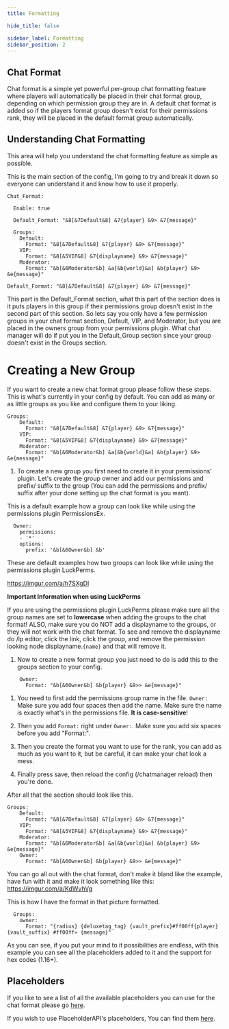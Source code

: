 ```yaml
---
title: Formatting

hide_title: false

sidebar_label: Formatting
sidebar_position: 2
---
```

## Chat Format
Chat format is a simple yet powerful per-group chat formatting feature where players will automatically be placed in their chat format group, 
depending on which permission group they are in. A default chat format is added so if the players format group doesn't exist for their permissions rank, they will be placed in the default format group automatically.

## Understanding Chat Formatting
This area will help you understand the chat formatting feature as simple as possible.

This is the main section of the config, I'm going to try and break it down so everyone can understand it and know how to use it properly.
```
Chat_Format:

  Enable: true

  Default_Format: "&8[&7Default&8] &7{player} &9> &7{message}"

  Groups:
    Default: 
      Format: "&8[&7Default&8] &7{player} &9> &7{message}"
    VIP: 
      Format: "&8[&5VIP&8] &7{displayname} &9> &7{message}"
    Moderator: 
      Format: "&b[&6Moderator&b] &a[&b{world}&a] &b{player} &9> &e{message}"
```

```  
Default_Format: "&8[&7Default&8] &7{player} &9> &7{message}" 
```

This part is the Default_Format section, what this part of the section does is it puts players in this group if their permissions group doesn't exist in the second part of this section.
So lets say you only have a few permission groups in your chat format section, Default, VIP, and Moderator, but you are placed in the owners group from your permissions plugin. What chat manager will do if put you in the Default_Group section since your group doesn't exist in the Groups section.

# Creating a New Group
If you want to create a new chat format group please follow these steps.
This is what's currently in your config by default. You can add as many or as little groups as you like and configure them to your liking.
```
Groups:
    Default: 
      Format: "&8[&7Default&8] &7{player} &9> &7{message}"
    VIP: 
      Format: "&8[&5VIP&8] &7{displayname} &9> &7{message}"
    Moderator: 
      Format: "&b[&6Moderator&b] &a[&b{world}&a] &b{player} &9> &e{message}"
```

1. To create a new group you first need to create it in your permissions' plugin.
   Let's create the group owner and add our permissions and prefix/ suffix to the group (You can add the permissions and prefix/ suffix after your done setting up the chat format is you want).

This is a default example how a group can look like while using the permissions plugin PermissionsEx.
```  
  Owner:
    permissions:
    - '*'
    options:
      prefix: '&b[&6Owner&b] &b'
```
These are default examples how two groups can look like while using the permissions plugin LuckPerms.

https://imgur.com/a/h7SXgDl

**Important Information when using LuckPerms**

If you are using the permissions plugin LuckPerms please make sure all the group names are set to **lowercase** when adding the groups to the chat format! ALSO, make sure you do NOT add a displayname to the groups, or they will not work with the chat format. 
To see and remove the displayname do /lp editor, click the link, click the group, and remove the permission looking node displayname.`{name}` and that will remove it.

1. Now to create a new format group you just need to do is add this to the groups section to your config.

```
    Owner:
      Format: "&b[&6Owner&b] &b{player} &9>> &e{message}"
```

1. You need to first add the permissions group name in the file. `Owner:` Make sure you add four spaces then add the name. Make sure the name is exactly what's in the permissions file. **It is case-sensitive**!

2. Then you add `Format:` right under `Owner:`. Make sure you add six spaces before you add "Format:".

3. Then you create the format you want to use for the rank, you can add as much as you want to it, but be careful, it can make your chat look a mess.

4. Finally press save, then reload the config (/chatmanager reload) then you're done.

After all that the section should look like this.
```
Groups:
    Default: 
      Format: "&8[&7Default&8] &7{player} &9> &7{message}"
    VIP: 
      Format: "&8[&5VIP&8] &7{displayname} &9> &7{message}"
    Moderator: 
      Format: "&b[&6Moderator&b] &a[&b{world}&a] &b{player} &9> &e{message}"
    Owner:
      Format: "&b[&6Owner&b] &b{player} &9>> &e{message}"
```

You can go all out with the chat format, don't make it bland like the example, have fun with it and make it look something like this: https://imgur.com/a/KdWvhVg

This is how I have the format in that picture formatted.

```
  Groups:
    owner:
      Format: "{radius} {deluxetag_tag} {vault_prefix}#ff00ff{player}{vault_suffix} #ff00ff» {message}"
```

As you can see, if you put your mind to it possibilities are endless, with this example you can see all the placeholders added to it and the support for hex codes (1.16+).

## Placeholders
If you like to see a list of all the available placeholders you can use for the chat format please go [here](../placeholders).

If you wish to use PlaceholderAPI's placeholders, You can find them [here](https://wiki.placeholderapi.com/users/placeholder-list/#).